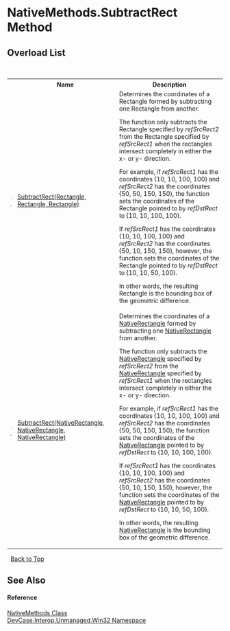 # NativeMethods.SubtractRect Method 
 


## Overload List
&nbsp;<table><tr><th></th><th>Name</th><th>Description</th></tr><tr><td>![Public method](media/pubmethod.gif "Public method")![Static member](media/static.gif "Static member")</td><td><a href="M_DevCase_Interop_Unmanaged_Win32_NativeMethods_SubtractRect_1">SubtractRect(Rectangle, Rectangle, Rectangle)</a></td><td>
Determines the coordinates of a Rectangle formed by subtracting one Rectangle from another. 

 The function only subtracts the Rectangle specified by *refSrcRect2* from the Rectangle specified by *refSrcRect1* when the rectangles intersect completely in either the x- or y- direction. 

 For example, if *refSrcRect1* has the coordinates {10, 10, 100, 100} and *refSrcRect2* has the coordinates {50, 50, 150, 150}, the function sets the coordinates of the Rectangle pointed to by *refDstRect* to {10, 10, 100, 100}. 

 If *refSrcRect1* has the coordinates {10, 10, 100, 100} and *refSrcRect2* has the coordinates {50, 10, 150, 150}, however, the function sets the coordinates of the Rectangle pointed to by *refDstRect* to {10, 10, 50, 100}. 

 In other words, the resulting Rectangle is the bounding box of the geometric difference.</td></tr><tr><td>![Public method](media/pubmethod.gif "Public method")![Static member](media/static.gif "Static member")</td><td><a href="M_DevCase_Interop_Unmanaged_Win32_NativeMethods_SubtractRect">SubtractRect(NativeRectangle, NativeRectangle, NativeRectangle)</a></td><td>
Determines the coordinates of a <a href="T_DevCase_Interop_Unmanaged_Win32_Structures_NativeRectangle">NativeRectangle</a> formed by subtracting one <a href="T_DevCase_Interop_Unmanaged_Win32_Structures_NativeRectangle">NativeRectangle</a> from another. 

 The function only subtracts the <a href="T_DevCase_Interop_Unmanaged_Win32_Structures_NativeRectangle">NativeRectangle</a> specified by *refSrcRect2* from the <a href="T_DevCase_Interop_Unmanaged_Win32_Structures_NativeRectangle">NativeRectangle</a> specified by *refSrcRect1* when the rectangles intersect completely in either the x- or y- direction. 

 For example, if *refSrcRect1* has the coordinates {10, 10, 100, 100} and *refSrcRect2* has the coordinates {50, 50, 150, 150}, the function sets the coordinates of the <a href="T_DevCase_Interop_Unmanaged_Win32_Structures_NativeRectangle">NativeRectangle</a> pointed to by *refDstRect* to {10, 10, 100, 100}. 

 If *refSrcRect1* has the coordinates {10, 10, 100, 100} and *refSrcRect2* has the coordinates {50, 10, 150, 150}, however, the function sets the coordinates of the <a href="T_DevCase_Interop_Unmanaged_Win32_Structures_NativeRectangle">NativeRectangle</a> pointed to by *refDstRect* to {10, 10, 50, 100}. 

 In other words, the resulting <a href="T_DevCase_Interop_Unmanaged_Win32_Structures_NativeRectangle">NativeRectangle</a> is the bounding box of the geometric difference.</td></tr></table>&nbsp;
<a href="#nativemethods.subtractrect-method">Back to Top</a>

## See Also


#### Reference
<a href="T_DevCase_Interop_Unmanaged_Win32_NativeMethods">NativeMethods Class</a><br /><a href="N_DevCase_Interop_Unmanaged_Win32">DevCase.Interop.Unmanaged.Win32 Namespace</a><br />